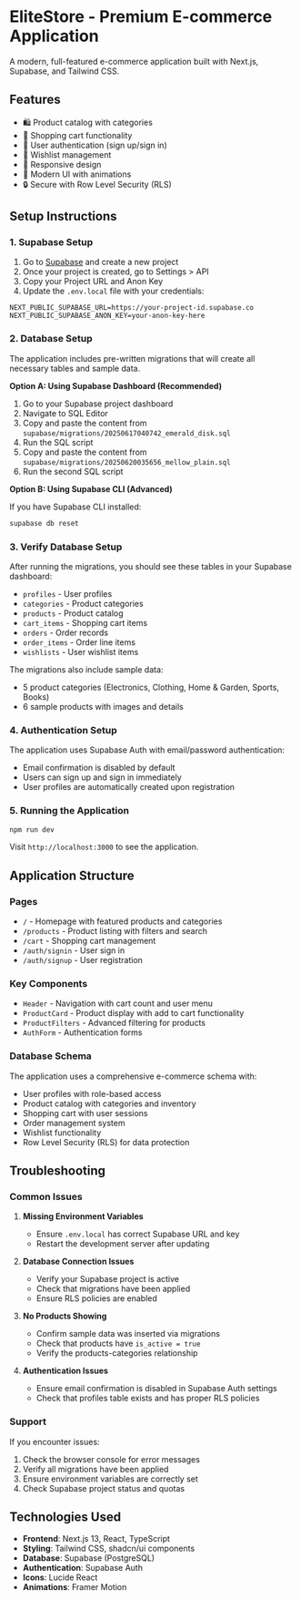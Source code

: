 # EliteStore - Premium E-commerce Application

A modern, full-featured e-commerce application built with Next.js, Supabase, and Tailwind CSS.

## Features

- 🛍️ Product catalog with categories
- 🛒 Shopping cart functionality
- 👤 User authentication (sign up/sign in)
- 💝 Wishlist management
- 📱 Responsive design
- 🎨 Modern UI with animations
- 🔒 Secure with Row Level Security (RLS)

## Setup Instructions

### 1. Supabase Setup

1. Go to [Supabase](https://supabase.com) and create a new project
2. Once your project is created, go to Settings > API
3. Copy your Project URL and Anon Key
4. Update the `.env.local` file with your credentials:

```env
NEXT_PUBLIC_SUPABASE_URL=https://your-project-id.supabase.co
NEXT_PUBLIC_SUPABASE_ANON_KEY=your-anon-key-here
```

### 2. Database Setup

The application includes pre-written migrations that will create all necessary tables and sample data.

**Option A: Using Supabase Dashboard (Recommended)**

1. Go to your Supabase project dashboard
2. Navigate to SQL Editor
3. Copy and paste the content from `supabase/migrations/20250617040742_emerald_disk.sql`
4. Run the SQL script
5. Copy and paste the content from `supabase/migrations/20250620035656_mellow_plain.sql`
6. Run the second SQL script

**Option B: Using Supabase CLI (Advanced)**

If you have Supabase CLI installed:

```bash
supabase db reset
```

### 3. Verify Database Setup

After running the migrations, you should see these tables in your Supabase dashboard:

- `profiles` - User profiles
- `categories` - Product categories
- `products` - Product catalog
- `cart_items` - Shopping cart items
- `orders` - Order records
- `order_items` - Order line items
- `wishlists` - User wishlist items

The migrations also include sample data:
- 5 product categories (Electronics, Clothing, Home & Garden, Sports, Books)
- 6 sample products with images and details

### 4. Authentication Setup

The application uses Supabase Auth with email/password authentication:

- Email confirmation is disabled by default
- Users can sign up and sign in immediately
- User profiles are automatically created upon registration

### 5. Running the Application

```bash
npm run dev
```

Visit `http://localhost:3000` to see the application.

## Application Structure

### Pages
- `/` - Homepage with featured products and categories
- `/products` - Product listing with filters and search
- `/cart` - Shopping cart management
- `/auth/signin` - User sign in
- `/auth/signup` - User registration

### Key Components
- `Header` - Navigation with cart count and user menu
- `ProductCard` - Product display with add to cart functionality
- `ProductFilters` - Advanced filtering for products
- `AuthForm` - Authentication forms

### Database Schema

The application uses a comprehensive e-commerce schema with:
- User profiles with role-based access
- Product catalog with categories and inventory
- Shopping cart with user sessions
- Order management system
- Wishlist functionality
- Row Level Security (RLS) for data protection

## Troubleshooting

### Common Issues

1. **Missing Environment Variables**
   - Ensure `.env.local` has correct Supabase URL and key
   - Restart the development server after updating

2. **Database Connection Issues**
   - Verify your Supabase project is active
   - Check that migrations have been applied
   - Ensure RLS policies are enabled

3. **No Products Showing**
   - Confirm sample data was inserted via migrations
   - Check that products have `is_active = true`
   - Verify the products-categories relationship

4. **Authentication Issues**
   - Ensure email confirmation is disabled in Supabase Auth settings
   - Check that profiles table exists and has proper RLS policies

### Support

If you encounter issues:
1. Check the browser console for error messages
2. Verify all migrations have been applied
3. Ensure environment variables are correctly set
4. Check Supabase project status and quotas

## Technologies Used

- **Frontend**: Next.js 13, React, TypeScript
- **Styling**: Tailwind CSS, shadcn/ui components
- **Database**: Supabase (PostgreSQL)
- **Authentication**: Supabase Auth
- **Icons**: Lucide React
- **Animations**: Framer Motion